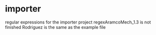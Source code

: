 # importer
regular expressions for the importer project
regexAramcoMech_1.3 is not finished
Rodriguez is the same as the example file
